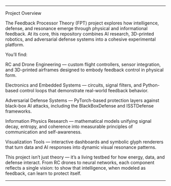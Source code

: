 ---

Project Overview

The Feedback Processor Theory (FPT) project explores how intelligence, defense, and resonance emerge through physical and informational feedback.
At its core, this repository combines AI research, 3D-printed robotics, and adversarial defense systems into a cohesive experimental platform.

You’ll find:

RC and Drone Engineering — custom flight controllers, sensor integration, and 3D-printed airframes designed to embody feedback control in physical form.

Electronics and Embedded Systems — circuits, signal filters, and Python-based control loops that demonstrate real-world feedback behavior.

Adversarial Defense Systems — PyTorch-based protection layers against black-box AI attacks, including the BlackBoxDefense and ISSTDefense frameworks.

Information Physics Research — mathematical models unifying signal decay, entropy, and coherence into measurable principles of communication and self-awareness.

Visualization Tools — interactive dashboards and symbolic glyph renderers that turn data and AI responses into dynamic visual resonance patterns.


This project isn’t just theory — it’s a living testbed for how energy, data, and defense interact.
From RC drones to neural networks, each component reflects a single vision:
to show that intelligence, when modeled as feedback, can learn to protect itself.


---